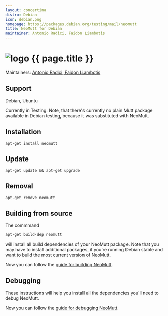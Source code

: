 ```yaml
---
layout: concertina
distro: Debian
icon: debian.png
homepage: https://packages.debian.org/testing/mail/neomutt
title: NeoMutt for Debian
maintainer: Antonio Radici, Faidon Liambotis
---
```


# ![logo](/images/distros/{{page.icon}}) {{ page.title }}

Maintainers: [Antonio Radici, Faidon Liambotis](email:pkg-mutt-maintainers@lists.alioth.debian.org)

## Support <a id="support"></a>

Debian, Ubuntu

Currently in Testing. Note, that there's currently no plain Mutt package
available in Debian testing, because it was substituted with NeoMutt.

## Installation <a id="install"></a>

```reply
apt-get install neomutt
```

## Update <a id="update"></a>

```reply
apt-get update && apt-get upgrade
```
## Removal <a id="remove"></a>

```reply
apt-get remove neomutt
```

## Building from source <a id="build"></a>

The commmand

```reply
apt-get build-dep neomutt
```

will install all build dependencies of your NeoMutt package. Note that you may
have to install additional packages, if you're running Debian stable and want
to build the most current version of NeoMutt.

Now you can follow the [guide for building NeoMutt](/dev/build).

## Debugging <a id="debug"></a>

These instructions will help you install all the dependencies you'll need to
debug NeoMutt.

Now you can follow the [guide for debugging NeoMutt](/dev/debug).

